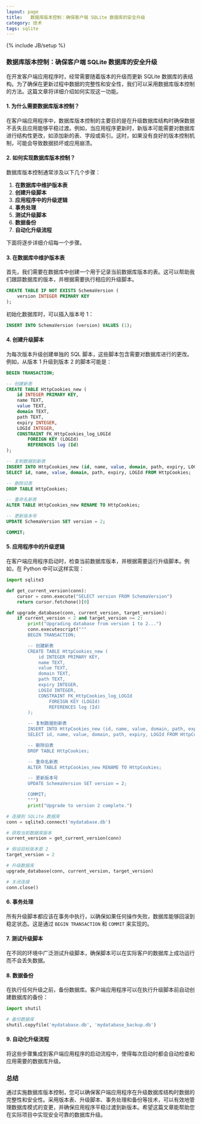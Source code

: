 ```yaml
---
layout: page
title:   数据库版本控制：确保客户端 SQLite 数据库的安全升级
category: 技术
tags: sqlite
---
```

{% include JB/setup %}

### 数据库版本控制：确保客户端 SQLite 数据库的安全升级

在开发客户端应用程序时，经常需要随着版本的升级而更新 SQLite 数据库的表结构。为了确保在更新过程中数据的完整性和安全性，我们可以采用数据库版本控制的方法。这篇文章将详细介绍如何实现这一功能。

#### 1. 为什么需要数据库版本控制？

在客户端应用程序中，数据库版本控制的主要目的是在升级数据库结构时确保数据不丢失且应用能够平稳过渡。例如，当应用程序更新时，新版本可能需要对数据库进行结构性更改，如添加新的表、字段或索引。这时，如果没有良好的版本控制机制，可能会导致数据损坏或应用崩溃。

#### 2. 如何实现数据库版本控制？

数据库版本控制通常涉及以下几个步骤：

1. **在数据库中维护版本表**
2. **创建升级脚本**
3. **应用程序中的升级逻辑**
4. **事务处理**
5. **测试升级脚本**
6. **数据备份**
7. **自动化升级流程**

下面将逐步详细介绍每一个步骤。

#### 3. 在数据库中维护版本表

首先，我们需要在数据库中创建一个用于记录当前数据库版本的表。这可以帮助我们跟踪数据库的版本，并根据需要执行相应的升级脚本。

```sql
CREATE TABLE IF NOT EXISTS SchemaVersion (
    version INTEGER PRIMARY KEY
);
```

初始化数据库时，可以插入版本号 1：

```sql
INSERT INTO SchemaVersion (version) VALUES (1);
```

#### 4. 创建升级脚本

为每次版本升级创建单独的 SQL 脚本，这些脚本包含需要对数据库进行的更改。例如，从版本 1 升级到版本 2 的脚本可能是：

```sql
BEGIN TRANSACTION;

-- 创建新表
CREATE TABLE HttpCookies_new (
    id INTEGER PRIMARY KEY,
    name TEXT,
    value TEXT,
    domain TEXT,
    path TEXT,
    expiry INTEGER,
    LOGId INTEGER,
    CONSTRAINT FK_HttpCookies_log_LOGId
        FOREIGN KEY (LOGId)
        REFERENCES log (Id)
);

-- 复制数据到新表
INSERT INTO HttpCookies_new (id, name, value, domain, path, expiry, LOGId)
SELECT id, name, value, domain, path, expiry, LOGId FROM HttpCookies;

-- 删除旧表
DROP TABLE HttpCookies;

-- 重命名新表
ALTER TABLE HttpCookies_new RENAME TO HttpCookies;

-- 更新版本号
UPDATE SchemaVersion SET version = 2;

COMMIT;
```

#### 5. 应用程序中的升级逻辑

在客户端应用程序启动时，检查当前数据库版本，并根据需要运行升级脚本。例如，在 Python 中可以这样实现：

```python
import sqlite3

def get_current_version(conn):
    cursor = conn.execute("SELECT version FROM SchemaVersion")
    return cursor.fetchone()[0]

def upgrade_database(conn, current_version, target_version):
    if current_version < 2 and target_version >= 2:
        print("Upgrading database from version 1 to 2...")
        conn.executescript("""
        BEGIN TRANSACTION;

        -- 创建新表
        CREATE TABLE HttpCookies_new (
            id INTEGER PRIMARY KEY,
            name TEXT,
            value TEXT,
            domain TEXT,
            path TEXT,
            expiry INTEGER,
            LOGId INTEGER,
            CONSTRAINT FK_HttpCookies_log_LOGId
                FOREIGN KEY (LOGId)
                REFERENCES log (Id)
        );

        -- 复制数据到新表
        INSERT INTO HttpCookies_new (id, name, value, domain, path, expiry, LOGId)
        SELECT id, name, value, domain, path, expiry, LOGId FROM HttpCookies;

        -- 删除旧表
        DROP TABLE HttpCookies;

        -- 重命名新表
        ALTER TABLE HttpCookies_new RENAME TO HttpCookies;

        -- 更新版本号
        UPDATE SchemaVersion SET version = 2;

        COMMIT;
        """)
        print("Upgrade to version 2 complete.")

# 连接到 SQLite 数据库
conn = sqlite3.connect('mydatabase.db')

# 获取当前数据库版本
current_version = get_current_version(conn)

# 假设目标版本是 2
target_version = 2

# 升级数据库
upgrade_database(conn, current_version, target_version)

# 关闭连接
conn.close()
```

#### 6. 事务处理

所有升级脚本都应该在事务中执行，以确保如果任何操作失败，数据库能够回滚到稳定状态。这是通过 `BEGIN TRANSACTION` 和 `COMMIT` 来实现的。

#### 7. 测试升级脚本

在不同的环境中广泛测试升级脚本，确保脚本可以在实际客户的数据库上成功运行而不会丢失数据。

#### 8. 数据备份

在执行任何升级之前，备份数据库。客户端应用程序可以在执行升级脚本前自动创建数据库的备份：

```python
import shutil

# 备份数据库
shutil.copyfile('mydatabase.db', 'mydatabase_backup.db')
```

#### 9. 自动化升级流程

将这些步骤集成到客户端应用程序的启动流程中，使得每次启动时都会自动检查和应用需要的数据库升级。

### 总结

通过实施数据库版本控制，您可以确保客户端应用程序在升级数据库结构时数据的完整性和安全性。采用版本表、升级脚本、事务处理和备份等技术，可以有效地管理数据库模式的变更，并确保应用程序平稳过渡到新版本。希望这篇文章能帮助您在实际项目中实现安全可靠的数据库升级。